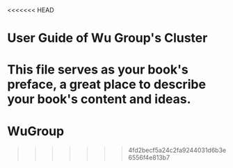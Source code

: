 <<<<<<< HEAD
# User Guide of Wu Group's Cluster 

This file serves as your book's preface, a great place to describe your book's content and ideas.
=======
# WuGroup
>>>>>>> 4fd2becf5a24c2fa9244031d6b3e6556f4e813b7
